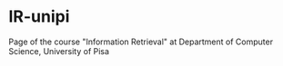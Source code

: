 # IR-unipi
Page of the course "Information Retrieval" at Department of Computer Science, University of Pisa
